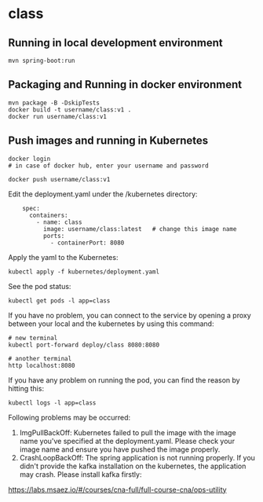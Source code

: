 # class

## Running in local development environment

```
mvn spring-boot:run
```

## Packaging and Running in docker environment

```
mvn package -B -DskipTests
docker build -t username/class:v1 .
docker run username/class:v1
```

## Push images and running in Kubernetes

```
docker login 
# in case of docker hub, enter your username and password

docker push username/class:v1
```

Edit the deployment.yaml under the /kubernetes directory:
```
    spec:
      containers:
        - name: class
          image: username/class:latest   # change this image name
          ports:
            - containerPort: 8080

```

Apply the yaml to the Kubernetes:
```
kubectl apply -f kubernetes/deployment.yaml
```

See the pod status:
```
kubectl get pods -l app=class
```

If you have no problem, you can connect to the service by opening a proxy between your local and the kubernetes by using this command:
```
# new terminal
kubectl port-forward deploy/class 8080:8080

# another terminal
http localhost:8080
```

If you have any problem on running the pod, you can find the reason by hitting this:
```
kubectl logs -l app=class
```

Following problems may be occurred:

1. ImgPullBackOff:  Kubernetes failed to pull the image with the image name you've specified at the deployment.yaml. Please check your image name and ensure you have pushed the image properly.
1. CrashLoopBackOff: The spring application is not running properly. If you didn't provide the kafka installation on the kubernetes, the application may crash. Please install kafka firstly:

https://labs.msaez.io/#/courses/cna-full/full-course-cna/ops-utility

